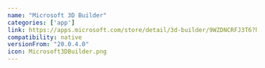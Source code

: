```yaml
---
name: "Microsoft 3D Builder"
categories: ['app']
link: https://apps.microsoft.com/store/detail/3d-builder/9WZDNCRFJ3T6?hl=en-us&gl=us&rtc=1
compatibility: native
versionFrom: "20.0.4.0"
icon: Microsoft3DBuilder.png
---
```


